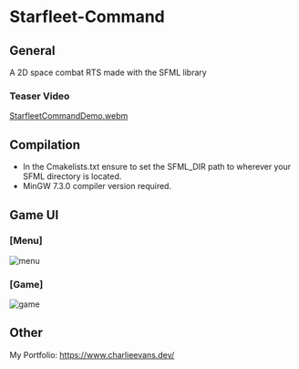 # Starfleet-Command

## General
A 2D space combat RTS made with the SFML library

### Teaser Video
[StarfleetCommandDemo.webm](https://github.com/charlie2099/Starfleet-Command/assets/55750961/4ce6a3a3-f97a-4c43-9bd1-f97988312105)

## Compilation
- In the Cmakelists.txt ensure to set the SFML_DIR path to wherever your SFML directory is located. 
- MinGW 7.3.0 compiler version required.

## Game UI

### [Menu]
![menu](https://user-images.githubusercontent.com/55750961/166810030-cfbf7571-e8ec-4a03-8f94-ea8141994a99.png)

### [Game]
![game](https://user-images.githubusercontent.com/55750961/166809791-9e679bb5-0e8f-438b-bfd9-2af6cd845dc0.png)

## Other
My Portfolio: https://www.charlieevans.dev/
